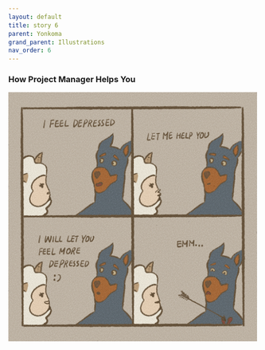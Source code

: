 ```yaml
---
layout: default
title: story 6
parent: Yonkoma
grand_parent: Illustrations
nav_order: 6
---
```


### How Project Manager Helps You

[<img src="../../../assets/yonkoma/how_pm_helps_you.png" width="500"/>](../../../assets/yonkoma/how_pm_helps_you.png)